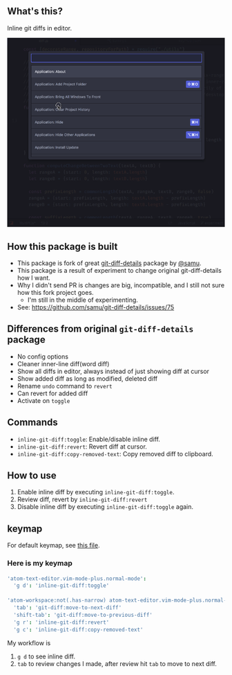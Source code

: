 ## What's this?

Inline git diffs in editor.

![](https://raw.githubusercontent.com/t9md/t9md/af71d8d6613f61b7f0fe3da9f7a89b5c91c3510c/img/atom-inline-git-diff.gif)

## How this package is built

- This package is fork of great [git-diff-details](https://github.com/samu/git-diff-details/) package by [@samu](https://github.com/samu).
- This package is a result of experiment to change original git-diff-details how I want.
- Why I didn't send PR is changes are big, incompatible, and I still not sure how this fork project goes.
  - I'm still in the middle of experimenting.
- See: https://github.com/samu/git-diff-details/issues/75

## Differences from original `git-diff-details` package

- No config options
- Cleaner inner-line diff(word diff)
- Show all diffs in editor, always instead of just showing diff at cursor
- Show added diff as long as modified, deleted diff
- Rename `undo` command to `revert`
- Can revert for added diff
- Activate on `toggle`

## Commands

- `inline-git-diff:toggle`: Enable/disable inline diff.
- `inline-git-diff:revert`: Revert diff at cursor.
- `inline-git-diff:copy-removed-text`: Copy removed diff to clipboard.

## How to use

1. Enable inline diff by executing `inline-git-diff:toggle`.
2. Review diff, revert by `inline-git-diff:revert`
3. Disable inline diff by executing `inline-git-diff:toggle` again.

## keymap

For default keymap, see [this file](https://github.com/t9md/atom-inline-git-diff/blob/master/keymaps/inline-git-diff.cson).

### Here is my keymap

```coffeescript
'atom-text-editor.vim-mode-plus.normal-mode':
  'g d': 'inline-git-diff:toggle'

'atom-workspace:not(.has-narrow) atom-text-editor.vim-mode-plus.normal-mode.has-inline-git-diff':
  'tab': 'git-diff:move-to-next-diff'
  'shift-tab': 'git-diff:move-to-previous-diff'
  'g r': 'inline-git-diff:revert'
  'g c': 'inline-git-diff:copy-removed-text'
```

My workflow is

1. `g d` to see inline diff.
2. `tab` to review changes I made, after review hit `tab` to move to next diff.
